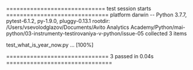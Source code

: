 ============================= test session starts ==============================
platform darwin -- Python 3.7.7, pytest-6.1.2, py-1.9.0, pluggy-0.13.1
rootdir: /Users/vsevolodglazov/Documents/Avito Analytics Academy/Python/mai-python/03-instrumenty-testirovaniya-v-python/issue-05
collected 3 items

test_what_is_year_now.py ...                                             [100%]

============================== 3 passed in 0.04s ===============================
